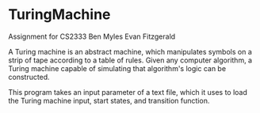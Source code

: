 # TuringMachine
Assignment for CS2333
Ben Myles
Evan Fitzgerald

A Turing machine is an abstract machine, which manipulates symbols on a strip of tape according to a table of rules. Given any computer algorithm, a Turing machine capable of simulating that algorithm's logic can be constructed.

This program takes an input parameter of a text file, which it uses to load the Turing machine input, start states, and transition function.
